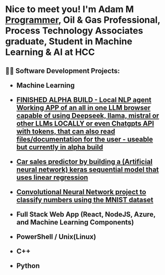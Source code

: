 <h1>
  Nice to meet you! I'm Adam M<br/><a href="https://github.com/Azmads">Programmer</a>, 
  Oil & Gas Professional, <a href="https://www.linkedin.com/in/j/"></a>
  Process Technology Associates graduate, Student in Machine Learning & AI at HCC </a>
</h1>

<h2>
  👨‍💻 Software Development Projects:
  


- <b>Machine Learning</b>
 - [FINISHED ALPHA BUILD - <b> Local NLP agent </b> Working APP of an all in one LLM browser capable of using Deepseek, llama, mistral or other LLMs LOCALLY or even Chatgpts API with tokens, that can also read files/documentation for the user - useable but currently in alpha build](https://github.com/Azmads/Local-NLP-agent)
  - [Car sales predictor by building a (Artificial neural network) keras sequential model that uses linear regression](https://github.com/Azmads/Car-sales-purchase-prediction-using-artificial-neural-networks)
  - [Convolutional Neural Network project to classify numbers using the MNIST dataset](https://github.com/Azmads/MNIST-Hello-Machine-Learning-)
  
- <b>Full Stack Web App (React, NodeJS, Azure, and Machine Learning Components)</b>
  
- <b>PowerShell / Unix(Linux) </b>
 
- <b>C++ </b>

- <b>Python</b>


